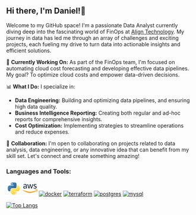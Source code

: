 ## Hi there, I'm Daniel!👋

Welcome to my GitHub space! I'm a passionate Data Analyst currently diving deep into the fascinating world of FinOps at [Align Technology](aligntech.com). My journey in data has led me through an array of challenges and exciting projects, each fueling my drive to turn data into actionable insights and efficient solutions.

🔭 **Currently Working On:** As part of the FinOps team, I'm focused on automating cloud cost forecasting and developing effective data pipelines. My goal? To optimize cloud costs and empower data-driven decisions.

📊 **What I Do:** I specialize in:
- **Data Engineering:** Building and optimizing data pipelines, and ensuring high data quality.
- **Business Intelligence Reporting:** Creating both regular and ad-hoc reports for comprehensive insights.
- **Cost Optimization:** Implementing strategies to streamline operations and reduce expenses.

👯 **Collaboration:** I'm open to collaborating on projects related to data analysis, data engineering, or any innovative idea that can benefit from my skill set. Let's connect and create something amazing!

### Languages and Tools:

<p align="left">
  <!-- Python Icon -->
  <a href="https://www.python.org"><img src="https://raw.githubusercontent.com/devicons/devicon/master/icons/python/python-original.svg" alt="python" width="40" height="40"/></a>
  <!-- AWS Icon -->
  <a href="https://aws.amazon.com/"><img src="https://raw.githubusercontent.com/devicons/devicon/master/icons/amazonwebservices/amazonwebservices-original-wordmark.svg" alt="aws" width="40" height="40"/></a>
  <a href="https://www.docker.com/"><img src="https://cdn.jsdelivr.net/gh/devicons/devicon/icons/docker/docker-plain-wordmark.svg" alt="docker" width="40" height="40"/></a>
  <a href="https://www.terraform.io/"><img src="https://cdn.jsdelivr.net/gh/devicons/devicon/icons/terraform/terraform-original-wordmark.svg" alt="terraform" width="40" height="40"/></a>
  <!-- SQL Icon -->
  <a href="https://www.postgresql.org/"><img src="https://cdn.jsdelivr.net/gh/devicons/devicon/icons/postgresql/postgresql-original-wordmark.svg" alt="postgres" width="40" height="40"/></a>
  <a href="https://www.mysql.com"><img src="https://cdn.jsdelivr.net/gh/devicons/devicon/icons/mysql/mysql-original-wordmark.svg" alt="mysql" width="40" height="40"/></a>
  <!-- Add other icons here -->
</p>

[![Top Langs](https://github-readme-stats.vercel.app/api/top-langs/?username=selfadjoint)](https://github.com/anuraghazra/github-readme-stats)

